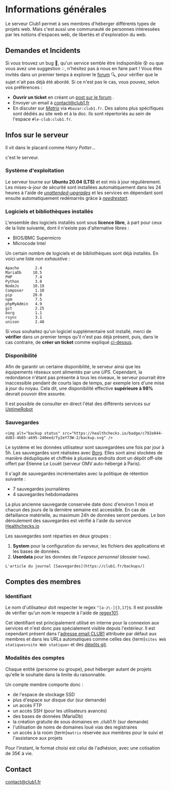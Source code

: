 Informations générales
======================

Le serveur Club1 permet à ses membres d'héberger différents types de projets web.
Mais c'est aussi une communauté de personnes intéressées par les notions d'espaces web,
de libertés et d'exploration du web.

Demandes et Incidents
---------------------

Si vous trouvez un bug 🐛, qu'un service semble être indisponible 😵
ou que vous avez une suggestion 💡, n'hésitez pas à nous en faire part !
Vous êtes invités dans un premier temps à explorer le [forum](https://forum.club1.fr) 🔍,
pour vérifier que le sujet n'ait pas déjà été abordé.
Si ce n'est pas le cas, vous pouvez, selon vos préférences :

- **Ouvrir un ticket** en créant un [post sur le forum](https://forum.club1.fr/t/tickets) .
- Envoyer un email à <contact@club1.fr>
- En discuter sur [_Matrix_](https://club1.fr/matrix/) via `#bazar:club1.fr`.
  Des salons plus spécifiques sont dédiés au site web et à la doc.
  Ils sont répertoriés au sein de l'espace `#le-club:club1.fr`.

Infos sur le serveur
--------------------

Il vit dans le placard comme _Harry Potter_...

c'est le serveur.



### Système d'exploitation

Le serveur tourne sur **Ubuntu 20.04 (LTS)** et est mis à jour régulièrement.
Les mises-à-jour de sécurité sont installées automatiquement dans les 24 heures
à l'aide de [_unattended-upgrades_](https://wiki.debian.org/fr/unattended-upgrades)
et les services en dépendant sont ensuite automatiquement redémarrés grâce à
[_needrestart_](https://packages.debian.org/fr/stable/needrestart).

### Logiciels et bibliothèques installés

L'ensemble des logiciels installés sont sous **licence libre**,
à part pour ceux de la liste suivante, dont il n'existe pas d'alternative libres :

- BIOS/BMC Supermicro
- Microcode Intel

Un certain nombre de logiciels et de bibliothèques sont déjà installés.
En voici une liste _non exhaustive_ :

    Apache       2.4
    MariaDb     10.5
    PHP          7.4
    Python       3.8
    NodeJs      10.19
    Composer     1.10
    pip         20.0
    npm          7.5
    phpMyAdmin   4.9
    git          2.25
    borg         1.1
    rsync        3.1
    unison       2.48

Si vous souhaitez qu'un logiciel supplémentaire soit installé, merci de
**vérifier** dans un premier temps qu'il n'est pas déjà présent, puis, dans
le cas contraire, de **créer un ticket** comme expliqué [ci-dessus](#demandes-et-incidents).

### Disponibilité

Afin de garantir un certaine disponibilité, le serveur ainsi que les équipements
réseaux sont alimentés par une _UPS_. Cependant, la redondance n'étant pas
présente à tous les niveaux, le serveur pourrait être inaccessible pendant
de courts laps de temps, par exemple lors d'une mise à jour du noyau.
Cela dit, une disponibilité effective **supérieure à 98%** devrait pouvoir être
assurée.

Il est possible de consulter en direct l'état des différents services
sur [UptimeRobot](https://stats.uptimerobot.com/A84pLI9rlW)

### Sauvegardes

```{raw} html
<img alt="backup status" src="https://healthchecks.io/badge/c792e044-dd83-4b85-a695-240eed/fy2eY73W-2/backup.svg" />
```

Le système et les données utilisateur sont sauvegardées une fois par jour à 5h.
Les sauvegardes sont réalisées avec [Borg](https://www.borgbackup.org/).
Elles sont ainsi stockées de manière dédupliquée et chiffrée à plusieurs endroits
dont un dépôt off-site offert par Etienne Le Louët (serveur OMV auto-hébergé à Paris).

Il s'agit de sauvegardes incrémentales avec la politique de rétention suivante :

- 7 sauvegardes journalières
- 4 sauvegardes hebdomadaires

La plus ancienne sauvegarde conservée date donc d'environ 1 mois
et chacun des jours de la dernière semaine est accessible.
En cas de défaillance matérielle, au maximum 24h de données seront perdues.
Le bon déroulement des sauvegardes est vérifié à l'aide du service [Healthchecks.io](https://healthchecks.io/)

Les sauvegardes sont réparties en deux groupes :

1. **System** pour la configuration du serveur, les fichiers des applications et les bases de données.
2. **Userdata** pour les données de l'_espace personnel_ (dossier `home`).

```{admonition} Voir aussi
L'article du journal [Sauvegardes](https://club1.fr/backups/)
```

Comptes des membres
-------------------

### Identifiant

Le nom d'utilisateur doit respecter le regex `^[a-z\-]{3,17}$`.
Il est possible de vérifier qu'un nom le respecte à l'aide de [regex101](https://regex101.com/r/AilLZw/2).

Cet identifiant est principalement utilisé en interne pour la connexion aux services
et n'est donc pas spécialement visible depuis l'extérieur.
Il est cependant présent dans l'[adresse email CLUB1](/services/email.md) attribuée par défaut aux membres
et dans les URLs automatiques comme celles des {term}`sites Web statiques<site Web statique>`
et des [dépôts git](/services/git.md).

### Modalités des comptes

Chaque entité (personne ou groupe),
peut héberger autant de projets qu'elle le souhaite dans la limite du raisonnable.

Un compte membre comporte donc :

- de l'espace de stockage SSD
- plus d'espace sur disque dur (sur demande)
- un accès FTP
- un accès SSH (pour les utilisateurs avancés)
- des bases de données (MariaDb)
- la création gratuite de sous domaines en .club1.fr (sur demande)
- l'utilisation de noms de domaines loué vias des registraires
- un accès à la room {term}`matrix` réservée aux membres pour le suivi et l'assistance aux projets

Pour l'instant, le format choisi est celui de l'adhésion,
avec une cotisation de 35€ à vie.

Contact
-------

<contact@club1.fr>
